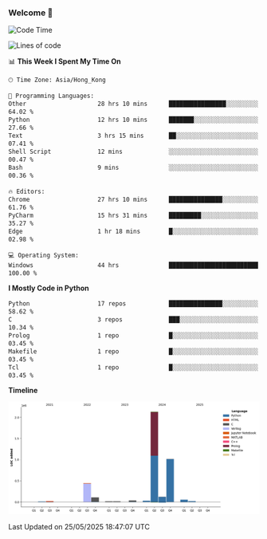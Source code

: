 ### Welcome 👋

<!--START_SECTION:waka-->
![Code Time](http://img.shields.io/badge/Code%20Time-2%2C060%20hrs%2013%20mins-blue)

![Lines of code](https://img.shields.io/badge/From%20Hello%20World%20I%27ve%20Written-4.0%20million%20lines%20of%20code-blue)

📊 **This Week I Spent My Time On** 

```text
🕑︎ Time Zone: Asia/Hong_Kong

💬 Programming Languages: 
Other                    28 hrs 10 mins      ████████████████░░░░░░░░░   64.02 % 
Python                   12 hrs 10 mins      ███████░░░░░░░░░░░░░░░░░░   27.66 % 
Text                     3 hrs 15 mins       ██░░░░░░░░░░░░░░░░░░░░░░░   07.41 % 
Shell Script             12 mins             ░░░░░░░░░░░░░░░░░░░░░░░░░   00.47 % 
Bash                     9 mins              ░░░░░░░░░░░░░░░░░░░░░░░░░   00.36 % 

🔥 Editors: 
Chrome                   27 hrs 10 mins      ███████████████░░░░░░░░░░   61.76 % 
PyCharm                  15 hrs 31 mins      █████████░░░░░░░░░░░░░░░░   35.27 % 
Edge                     1 hr 18 mins        █░░░░░░░░░░░░░░░░░░░░░░░░   02.98 % 

💻 Operating System: 
Windows                  44 hrs              █████████████████████████   100.00 % 
```

**I Mostly Code in Python** 

```text
Python                   17 repos            ███████████████░░░░░░░░░░   58.62 % 
C                        3 repos             ███░░░░░░░░░░░░░░░░░░░░░░   10.34 % 
Prolog                   1 repo              █░░░░░░░░░░░░░░░░░░░░░░░░   03.45 % 
Makefile                 1 repo              █░░░░░░░░░░░░░░░░░░░░░░░░   03.45 % 
Tcl                      1 repo              █░░░░░░░░░░░░░░░░░░░░░░░░   03.45 % 
```



**Timeline**

![Lines of Code chart](https://raw.githubusercontent.com/xhj2501/xhj2501/main/assets/bar_graph.png)


 Last Updated on 25/05/2025 18:47:07 UTC
<!--END_SECTION:waka-->

